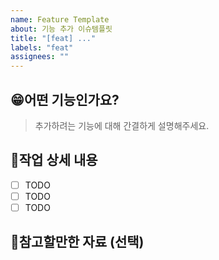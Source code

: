 ```yaml
---
name: Feature Template
about: 기능 추가 이슈템플릿
title: "[feat] ..."
labels: "feat"
assignees: ""
---
```


## 😁어떤 기능인가요?

> 추가하려는 기능에 대해 간결하게 설명해주세요.

## 📝작업 상세 내용

- [ ] TODO
- [ ] TODO
- [ ] TODO

## 📄참고할만한 자료 (선택)
